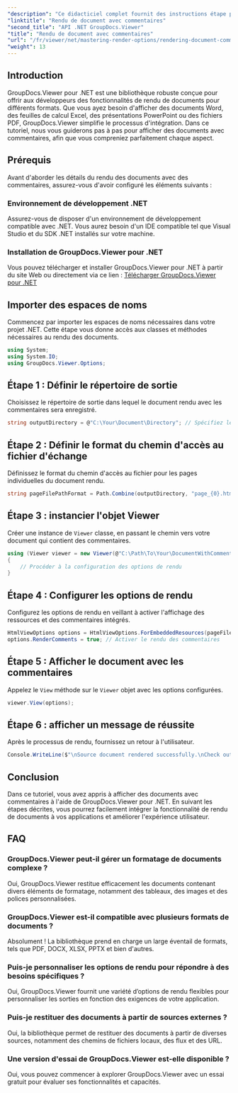 ```yaml
---
"description": "Ce didacticiel complet fournit des instructions étape par étape sur le rendu de documents avec des commentaires dans les applications .NET à l'aide de la bibliothèque GroupDocs.Viewer."
"linktitle": "Rendu de document avec commentaires"
"second_title": "API .NET GroupDocs.Viewer"
"title": "Rendu de document avec commentaires"
"url": "/fr/viewer/net/mastering-render-options/rendering-document-comments/"
"weight": 13
---
```


## Introduction

GroupDocs.Viewer pour .NET est une bibliothèque robuste conçue pour offrir aux développeurs des fonctionnalités de rendu de documents pour différents formats. Que vous ayez besoin d'afficher des documents Word, des feuilles de calcul Excel, des présentations PowerPoint ou des fichiers PDF, GroupDocs.Viewer simplifie le processus d'intégration. Dans ce tutoriel, nous vous guiderons pas à pas pour afficher des documents avec commentaires, afin que vous compreniez parfaitement chaque aspect.

## Prérequis
Avant d'aborder les détails du rendu des documents avec des commentaires, assurez-vous d'avoir configuré les éléments suivants :

### Environnement de développement .NET
Assurez-vous de disposer d'un environnement de développement compatible avec .NET. Vous aurez besoin d'un IDE compatible tel que Visual Studio et du SDK .NET installés sur votre machine.

### Installation de GroupDocs.Viewer pour .NET
Vous pouvez télécharger et installer GroupDocs.Viewer pour .NET à partir du site Web ou directement via ce lien :
[Télécharger GroupDocs.Viewer pour .NET](https://releases.groupdocs.com/viewer/net/)

## Importer des espaces de noms
Commencez par importer les espaces de noms nécessaires dans votre projet .NET. Cette étape vous donne accès aux classes et méthodes nécessaires au rendu des documents.

```csharp
using System;
using System.IO;
using GroupDocs.Viewer.Options;
```

## Étape 1 : Définir le répertoire de sortie
Choisissez le répertoire de sortie dans lequel le document rendu avec les commentaires sera enregistré.

```csharp
string outputDirectory = @"C:\Your\Document\Directory"; // Spécifiez le chemin de votre répertoire
```

## Étape 2 : Définir le format du chemin d'accès au fichier d'échange
Définissez le format du chemin d'accès au fichier pour les pages individuelles du document rendu.

```csharp
string pageFilePathFormat = Path.Combine(outputDirectory, "page_{0}.html");
```

## Étape 3 : instancier l'objet Viewer
Créer une instance de `Viewer` classe, en passant le chemin vers votre document qui contient des commentaires.

```csharp
using (Viewer viewer = new Viewer(@"C:\Path\To\Your\DocumentWithComments.docx"))
{
    // Procéder à la configuration des options de rendu
}
```

## Étape 4 : Configurer les options de rendu
Configurez les options de rendu en veillant à activer l'affichage des ressources et des commentaires intégrés.

```csharp
HtmlViewOptions options = HtmlViewOptions.ForEmbeddedResources(pageFilePathFormat);
options.RenderComments = true; // Activer le rendu des commentaires
```

## Étape 5 : Afficher le document avec les commentaires
Appelez le `View` méthode sur le `Viewer` objet avec les options configurées.

```csharp
viewer.View(options);
```

## Étape 6 : afficher un message de réussite
Après le processus de rendu, fournissez un retour à l'utilisateur.

```csharp
Console.WriteLine($"\nSource document rendered successfully.\nCheck output in {outputDirectory}.");
```

## Conclusion
Dans ce tutoriel, vous avez appris à afficher des documents avec commentaires à l'aide de GroupDocs.Viewer pour .NET. En suivant les étapes décrites, vous pourrez facilement intégrer la fonctionnalité de rendu de documents à vos applications et améliorer l'expérience utilisateur.

## FAQ

### GroupDocs.Viewer peut-il gérer un formatage de documents complexe ?
Oui, GroupDocs.Viewer restitue efficacement les documents contenant divers éléments de formatage, notamment des tableaux, des images et des polices personnalisées.

### GroupDocs.Viewer est-il compatible avec plusieurs formats de documents ?
Absolument ! La bibliothèque prend en charge un large éventail de formats, tels que PDF, DOCX, XLSX, PPTX et bien d'autres.

### Puis-je personnaliser les options de rendu pour répondre à des besoins spécifiques ?
Oui, GroupDocs.Viewer fournit une variété d’options de rendu flexibles pour personnaliser les sorties en fonction des exigences de votre application.

### Puis-je restituer des documents à partir de sources externes ?
Oui, la bibliothèque permet de restituer des documents à partir de diverses sources, notamment des chemins de fichiers locaux, des flux et des URL.

### Une version d'essai de GroupDocs.Viewer est-elle disponible ?
Oui, vous pouvez commencer à explorer GroupDocs.Viewer avec un essai gratuit pour évaluer ses fonctionnalités et capacités.
